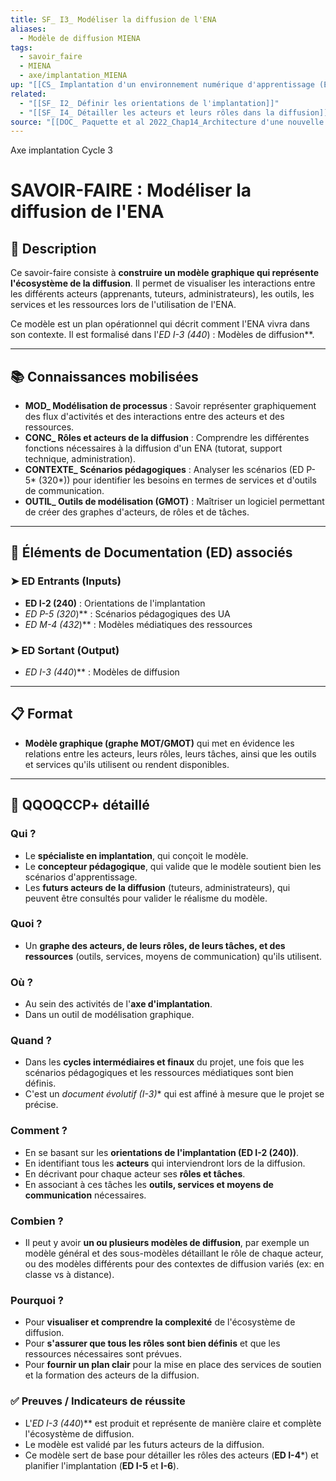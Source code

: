 ```yaml
---
title: SF_ I3_ Modéliser la diffusion de l'ENA
aliases:
  - Modèle de diffusion MIENA
tags:
  - savoir_faire
  - MIENA
  - axe/implantation_MIENA
up: "[[CS_ Implantation d'un environnement numérique d'apprentissage (ENA)]]"
related:
  - "[[SF_ I2_ Définir les orientations de l'implantation]]"
  - "[[SF_ I4_ Détailler les acteurs et leurs rôles dans la diffusion]]"
source: "[[DOC_ Paquette et al 2022_Chap14_Architecture d'une nouvelle méthode d'ingénierie des ENA_ MIENA]]"
---
```

Axe implantation
Cycle 3
# SAVOIR-FAIRE : Modéliser la diffusion de l'ENA

## 📌 Description
Ce savoir-faire consiste à **construire un modèle graphique qui représente l'écosystème de la diffusion**. Il permet de visualiser les interactions entre les différents acteurs (apprenants, tuteurs, administrateurs), les outils, les services et les ressources lors de l'utilisation de l'ENA.

Ce modèle est un plan opérationnel qui décrit comment l'ENA vivra dans son contexte. Il est formalisé dans l'**ED I-3* (440*) : Modèles de diffusion**.

---
## 📚 Connaissances mobilisées

- **MOD_ Modélisation de processus** : Savoir représenter graphiquement des flux d'activités et des interactions entre des acteurs et des ressources.
- **CONC_ Rôles et acteurs de la diffusion** : Comprendre les différentes fonctions nécessaires à la diffusion d'un ENA (tutorat, support technique, administration).
- **CONTEXTE_ Scénarios pédagogiques** : Analyser les scénarios (ED P-5* (320*)) pour identifier les besoins en termes de services et d'outils de communication.
- **OUTIL_ Outils de modélisation (GMOT)** : Maîtriser un logiciel permettant de créer des graphes d'acteurs, de rôles et de tâches.

---
## 🔄 Éléments de Documentation (ED) associés

### ➤ ED Entrants (Inputs)
* **ED I-2 (240)** : Orientations de l'implantation
* **ED P-5* (320*)** : Scénarios pédagogiques des UA
* **ED M-4* (432*)** : Modèles médiatiques des ressources

### ➤ ED Sortant (Output)
* **ED I-3* (440*)** : Modèles de diffusion

---
## 📋 Format
- **Modèle graphique (graphe MOT/GMOT)** qui met en évidence les relations entre les acteurs, leurs rôles, leurs tâches, ainsi que les outils et services qu'ils utilisent ou rendent disponibles.

---

## 🔎 QQOQCCP+ détaillé

### Qui ?
- Le **spécialiste en implantation**, qui conçoit le modèle.
- Le **concepteur pédagogique**, qui valide que le modèle soutient bien les scénarios d'apprentissage.
- Les **futurs acteurs de la diffusion** (tuteurs, administrateurs), qui peuvent être consultés pour valider le réalisme du modèle.

### Quoi ?
- Un **graphe des acteurs, de leurs rôles, de leurs tâches, et des ressources** (outils, services, moyens de communication) qu'ils utilisent.

### Où ?
- Au sein des activités de l'**axe d'implantation**.
- Dans un outil de modélisation graphique.

### Quand ?
- Dans les **cycles intermédiaires et finaux** du projet, une fois que les scénarios pédagogiques et les ressources médiatiques sont bien définis.
- C'est un **document évolutif (I-3*)** qui est affiné à mesure que le projet se précise.

### Comment ?
- En se basant sur les **orientations de l'implantation (ED I-2 (240))**.
- En identifiant tous les **acteurs** qui interviendront lors de la diffusion.
- En décrivant pour chaque acteur ses **rôles et tâches**.
- En associant à ces tâches les **outils, services et moyens de communication** nécessaires.

### Combien ?
- Il peut y avoir **un ou plusieurs modèles de diffusion**, par exemple un modèle général et des sous-modèles détaillant le rôle de chaque acteur, ou des modèles différents pour des contextes de diffusion variés (ex: en classe vs à distance).

### Pourquoi ?
- Pour **visualiser et comprendre la complexité** de l'écosystème de diffusion.
- Pour **s'assurer que tous les rôles sont bien définis** et que les ressources nécessaires sont prévues.
- Pour **fournir un plan clair** pour la mise en place des services de soutien et la formation des acteurs de la diffusion.

### ✅ Preuves / Indicateurs de réussite
- L'**ED I-3* (440*)** est produit et représente de manière claire et complète l'écosystème de diffusion.
- Le modèle est validé par les futurs acteurs de la diffusion.
- Ce modèle sert de base pour détailler les rôles des acteurs (**ED I-4***) et planifier l'implantation (**ED I-5** et **I-6**).